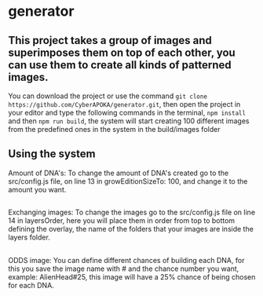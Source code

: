 # generator
## This project takes a group of images and superimposes them on top of each other, you can use them to create all kinds of patterned images.
You can download the project or use the command
``` git clone https://github.com/CyberAPOKA/generator.git ```,
then open the project in your editor and type the following commands in the terminal,
``` npm install ``` and then ``` npm run build ```, 
the system will start creating 100 different images from the predefined ones in the system in the build/images folder
##
## Using the system
Amount of DNA's: To change the amount of DNA's created go to the src/config.js file, on line 13 in growEditionSizeTo: 100, and change it to the amount you want.
##
Exchanging images: To change the images go to the src/config.js file on line 14 in layersOrder,
here you will place them in order from top to bottom defining the overlay, the name of the folders that your images are inside the layers folder.
##
ODDS image: You can define different chances of building each DNA, 
for this you save the image name with # and the chance number you want,
example: AlienHead#25, this image will have a 25% chance of being chosen for each DNA.
